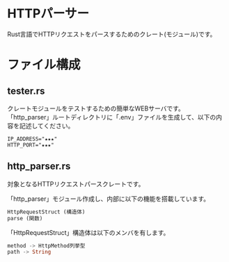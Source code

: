 # HTTPパーサー

Rust言語でHTTPリクエストをパースするためのクレート(モジュール)です。  


# ファイル構成

## tester.rs

クレートモジュールをテストするための簡単なWEBサーバです。  
「http_parser」ルートディレクトリに「.env」ファイルを生成して、以下の内容を記述してください。  

```.env
IP_ADDRESS="★★★"
HTTP_PORT="★★★"
```


## http_parser.rs

対象となるHTTPリクエストパースクレートです。  

「http_parser」モジュール作成し、内部に以下の機能を搭載しています。

```rust
HttpRequestStruct (構造体)
parse (関数)
```

「HttpRequestStruct」構造体は以下のメンバを有します。

```rust
method -> HttpMethod列挙型
path -> String
```


